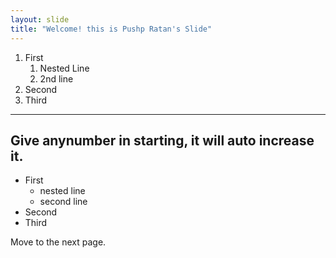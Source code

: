 ```yaml
---
layout: slide
title: "Welcome! this is Pushp Ratan's Slide"
---
```


1. First
    1. Nested Line
    2. 2nd line
3. Second
4. Third

---
Give anynumber in starting, it will auto increase it.
---

- First
    - nested line
    - second line
- Second
- Third

Move to the next page.
